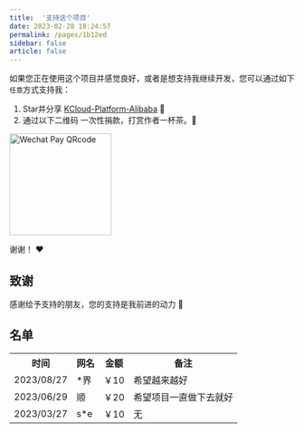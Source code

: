 ```yaml
---
title:  '支持这个项目'
date: 2023-02-28 18:24:57
permalink: /pages/1b12ed
sidebar: false
article: false
---
```


如果您正在使用这个项目并感觉良好，或者是想支持我继续开发，您可以通过如下`任意`方式支持我：

1. Star并分享 [KCloud-Platform-Alibaba](https://github.com/KouShenhai/KCloud-Platform-Alibaba) :rocket:
2. 通过以下二维码 一次性捐款，打赏作者一杯茶。:tea:

<img :src="$withBase('/img/qrcode/wxzf.png')" alt="Wechat Pay QRcode" width=180>

谢谢！ :heart:

## 致谢
感谢给予支持的朋友，您的支持是我前进的动力 🎉

## 名单
<table>
    <tr>
        <th>时间</th>
        <th>网名</th>
        <th>金额</th>
        <th>备注</th>
    </tr>
    <tr>
        <td>2023/08/27</td>
        <td>*界</td>
        <td>￥10</td>
        <td>希望越来越好</td>
    </tr>
    <tr>
        <td>2023/06/29</td>
        <td>顺</td>
        <td>￥20</td>
        <td>希望项目一直做下去就好</td>
    </tr>
    <tr>
        <td>2023/03/27</td>
        <td>s*e</td>
        <td>￥10</td>
        <td>无</td>
    </tr>
</table>
